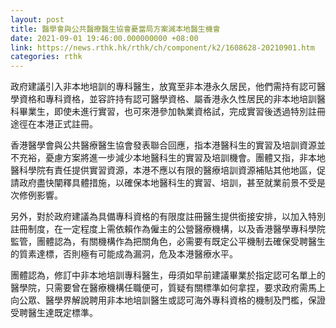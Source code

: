 ```yaml
---
layout: post
title: 醫學會與公共醫療醫生協會憂當局方案減本地醫生機會
date: 2021-09-01 19:46:00.000000000 +08:00
link: https://news.rthk.hk/rthk/ch/component/k2/1608628-20210901.htm
categories: rthk
---
```


政府建議引入非本地培訓的專科醫生，放寬至非本港永久居民，他們需持有認可醫學資格和專科資格，並容許持有認可醫學資格、屬香港永久性居民的非本地培訓醫科畢業生，即使未進行實習，也可來港參加執業資格試，完成實習後透過特別註冊途徑在本港正式註冊。

香港醫學會與公共醫療醫生協會發表聯合回應，指本港醫科生的實習及培訓資源並不充裕，憂慮方案將進一步減少本地醫科生的實習及培訓機會。團體又指，非本地醫科學院有責任提供實習資源，本港不應以有限的醫療培訓資源補貼其他地區，促請政府盡快闡釋具體措施，以確保本地醫科生的實習、培訓，甚至就業前景不受是次修例影響。

另外，對於政府建議為具備專科資格的有限度註冊醫生提供銜接安排，以加入特別註冊制度，在一定程度上需依賴作為僱主的公營醫療機構，以及香港醫學專科學院監管，團體認為，有關機構作為把關角色，必需要有既定公平機制去確保受聘醫生的質素達標，否則極有可能成為漏洞，危及本港醫療水平。

團體認為，修訂中非本地培訓專科醫生，毋須如早前建議畢業於指定認可名單上的醫學院，只需要曾在醫療機構任職便可，質疑有關標準如何拿捏，要求政府需馬上向公眾、醫學界解說聘用非本地培訓醫生或認可海外專科資格的機制及門檻，保證受聘醫生達既定標準。
